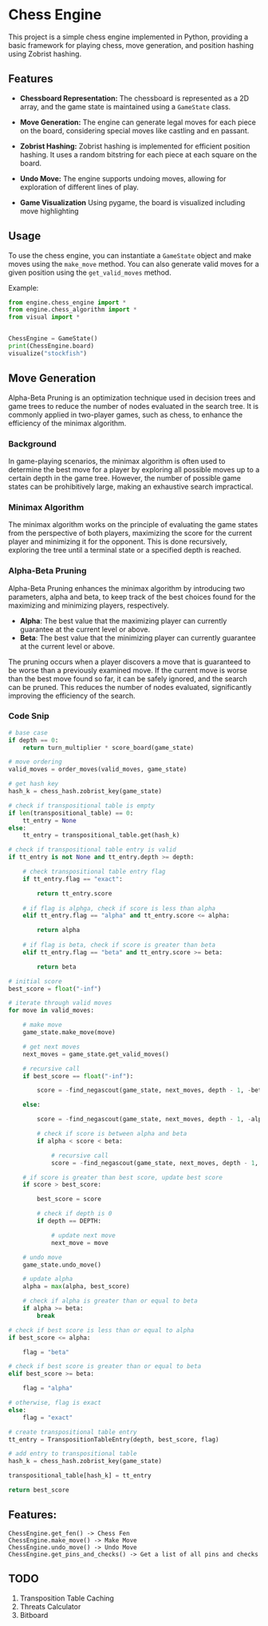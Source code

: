 # Chess Engine

This project is a simple chess engine implemented in Python, providing a basic framework for playing chess, move generation, and position hashing using Zobrist hashing.

## Features

- **Chessboard Representation:** The chessboard is represented as a 2D array, and the game state is maintained using a `GameState` class.

- **Move Generation:** The engine can generate legal moves for each piece on the board, considering special moves like castling and en passant.

- **Zobrist Hashing:** Zobrist hashing is implemented for efficient position hashing. It uses a random bitstring for each piece at each square on the board.

- **Undo Move:** The engine supports undoing moves, allowing for exploration of different lines of play.

- **Game Visualization** Using pygame, the board is visualized including move highlighting

## Usage

To use the chess engine, you can instantiate a `GameState` object and make moves using the `make_move` method. You can also generate valid moves for a given position using the `get_valid_moves` method.

Example:

```python
from engine.chess_engine import *
from engine.chess_algorithm import *
from visual import *


ChessEngine = GameState()
print(ChessEngine.board)
visualize("stockfish")
```

## Move Generation

Alpha-Beta Pruning is an optimization technique used in decision trees and game trees to reduce the number of nodes evaluated in the search tree. It is commonly applied in two-player games, such as chess, to enhance the efficiency of the minimax algorithm.

### Background

In game-playing scenarios, the minimax algorithm is often used to determine the best move for a player by exploring all possible moves up to a certain depth in the game tree. However, the number of possible game states can be prohibitively large, making an exhaustive search impractical.

### Minimax Algorithm

The minimax algorithm works on the principle of evaluating the game states from the perspective of both players, maximizing the score for the current player and minimizing it for the opponent. This is done recursively, exploring the tree until a terminal state or a specified depth is reached.

### Alpha-Beta Pruning

Alpha-Beta Pruning enhances the minimax algorithm by introducing two parameters, alpha and beta, to keep track of the best choices found for the maximizing and minimizing players, respectively.

- **Alpha**: The best value that the maximizing player can currently guarantee at the current level or above.
- **Beta**: The best value that the minimizing player can currently guarantee at the current level or above.

The pruning occurs when a player discovers a move that is guaranteed to be worse than a previously examined move. If the current move is worse than the best move found so far, it can be safely ignored, and the search can be pruned. This reduces the number of nodes evaluated, significantly improving the efficiency of the search.

### Code Snip

```python
# base case
if depth == 0:
    return turn_multiplier * score_board(game_state)

# move ordering
valid_moves = order_moves(valid_moves, game_state)

# get hash key
hash_k = chess_hash.zobrist_key(game_state)

# check if transpositional table is empty
if len(transpositional_table) == 0:
    tt_entry = None
else:
    tt_entry = transpositional_table.get(hash_k)

# check if transpositional table entry is valid
if tt_entry is not None and tt_entry.depth >= depth:

    # check transpositional table entry flag
    if tt_entry.flag == "exact":

        return tt_entry.score
    
    # if flag is alphga, check if score is less than alpha
    elif tt_entry.flag == "alpha" and tt_entry.score <= alpha:

        return alpha
    
    # if flag is beta, check if score is greater than beta
    elif tt_entry.flag == "beta" and tt_entry.score >= beta:

        return beta

# initial score
best_score = float("-inf")

# iterate through valid moves
for move in valid_moves:

    # make move
    game_state.make_move(move)

    # get next moves
    next_moves = game_state.get_valid_moves()

    # recursive call
    if best_score == float("-inf"):

        score = -find_negascout(game_state, next_moves, depth - 1, -beta, -alpha, -turn_multiplier)

    else:

        score = -find_negascout(game_state, next_moves, depth - 1, -alpha - 1, -alpha, -turn_multiplier)

        # check if score is between alpha and beta
        if alpha < score < beta:

            # recursive call
            score = -find_negascout(game_state, next_moves, depth - 1, -beta, -score, -turn_multiplier)

    # if score is greater than best score, update best score
    if score > best_score:

        best_score = score

        # check if depth is 0
        if depth == DEPTH:

            # update next move
            next_move = move

    # undo move
    game_state.undo_move()

    # update alpha
    alpha = max(alpha, best_score)

    # check if alpha is greater than or equal to beta
    if alpha >= beta:
        break

# check if best score is less than or equal to alpha
if best_score <= alpha:

    flag = "beta"

# check if best score is greater than or equal to beta
elif best_score >= beta:

    flag = "alpha"

# otherwise, flag is exact
else:
    flag = "exact"

# create transpositional table entry
tt_entry = TranspositionTableEntry(depth, best_score, flag)

# add entry to transpositional table
hash_k = chess_hash.zobrist_key(game_state)

transpositional_table[hash_k] = tt_entry

return best_score
```

## Features:

```
ChessEngine.get_fen() -> Chess Fen
ChessEngine.make_move() -> Make Move
ChessEngine.undo_move() -> Undo Move
ChessEngine.get_pins_and_checks() -> Get a list of all pins and checks
```

## TODO

1. Transposition Table Caching
2. Threats Calculator
3. Bitboard
